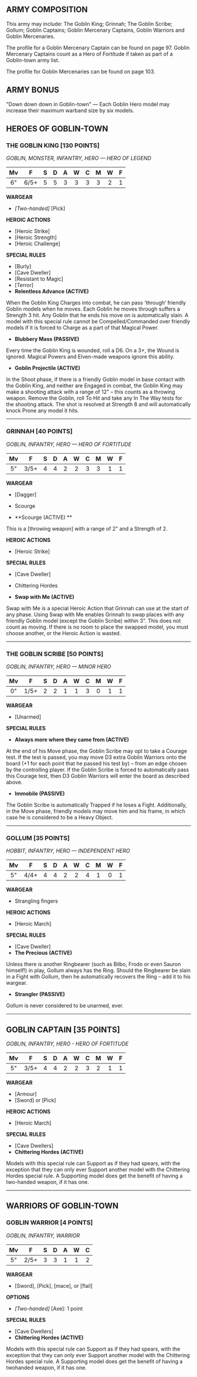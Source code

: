 ﻿## ARMY COMPOSITION

This army may include: The Goblin King; Grinnah; The Goblin Scribe; Gollum; Goblin Captains; Goblin Mercenary Captains, Goblin Warriors and Goblin Mercenaries.

The profile for a Goblin Mercenary Captain can be found on page 97. Goblin Mercenary Captains count as a Hero of Fortitude if taken as part of a Goblin-town army list.

The profile for Goblin Mercenaries can be found on page 103.

## ARMY BONUS

"Down down down in Goblin-town" — Each Goblin Hero model may increase their maximum warband size by six models.

## HEROES OF GOBLIN-TOWN

<div class="unitCard" markdown>

### THE GOBLIN KING [130 POINTS]
*GOBLIN, MONSTER, INFANTRY, HERO — HERO OF LEGEND*

| Mv | F | S | D | A | W | C | M | W | F |
|:--:|:--:|:-:|:-:|:-:|:-:|:-:|:-:|:-:|:-:|
| 6" | 6/5+ | 5 | 5 | 3 | 3 | 3 | 3 | 2 | 1 |

**WARGEAR**

- *[Two-handed]* [Pick]

**HEROIC ACTIONS**

- [Heroic Strike]
- [Heroic Strength]
- [Heroic Challenge]

**SPECIAL RULES**

- [Burly]
- [Cave Dweller]
- [Resistant to Magic]
- [Terror]
- **Relentless Advance (ACTIVE)**

When the Goblin King Charges into combat, he can pass 'through’ friendly Goblin models when he moves. Each Goblin he moves through suffers a Strength 3 hit. Any Goblin that he ends his move on is automatically slain. A model with this special rule cannot be Compelled/Commanded over friendly models if it is forced to Charge as a part of that Magical Power.

- **Blubbery Mass (PASSIVE)**

Every time the Goblin King is wounded, roll a D6. On a 3+, the Wound is ignored. Magical Powers and Elven-made weapons ignore this ability.

- **Goblin Projectile (ACTIVE)**

In the Shoot phase, if there is a friendly Goblin model in base contact with the Goblin King, and neither are Engaged in combat, the Goblin King may make a shooting attack with a range of 12" – this counts as a throwing weapon. Remove the Goblin, roll To Hit and take any In The Way tests for the shooting attack. The shot is resolved at Strength 8 and will automatically knock Prone any model it hits.

</div>

---

<div class="unitCard" markdown>

### GRINNAH [40 POINTS]
*GOBLIN, INFANTRY, HERO — HERO OF FORTITUDE*

| Mv | F | S | D | A | W | C | M | W | F |
|:--:|:--:|:-:|:-:|:-:|:-:|:-:|:-:|:-:|:-:|
| 5" | 3/5+ | 4 | 4 | 2 | 2 | 3 | 3 | 1 | 1 |

**WARGEAR**

- [Dagger] 
- Scourge

- **Scourge (ACTIVE) **

This is a [throwing weapon] with a range of 2" and a Strength of 2.

**HEROIC ACTIONS**

- [Heroic Strike]

**SPECIAL RULES**

- [Cave Dweller]
- Chittering Hordes

- **Swap with Me (ACTIVE)**

Swap with Me is a special Heroic Action that Grinnah can use at the start of any phase. Using Swap with Me enables Grinnah to swap places with any friendly Goblin model (except the Goblin Scribe) within 3". This does not count as moving. If there is no room to place the swapped model, you must choose another, or the Heroic Action is wasted.

</div>

---

<div class="unitCard" markdown>

### THE GOBLIN SCRIBE [50 POINTS]
*GOBLIN, INFANTRY, HERO — MINOR HERO*

| Mv | F | S | D | A | W | C | M | W | F |
|:--:|:--:|:-:|:-:|:-:|:-:|:-:|:-:|:-:|:-:|
| 0" | 1/5+ | 2 | 2 | 1 | 1 | 3 | 0 | 1 | 1 |

**WARGEAR**

- [Unarmed]

**SPECIAL RULES**

- **Always more where they came from (ACTIVE)**

At the end of his Move phase, the Goblin Scribe may opt to take a Courage test. If the test is passed, you may move D3 extra Goblin Warriors onto the board (+1 for each point that he passed his test by) – from an edge chosen by the controlling player. If the Goblin Scribe is forced to automatically pass this Courage test, then D3 Goblin Warriors will enter the board as described above.

- **Immobile (PASSIVE)**

The Goblin Scribe is automatically Trapped if he loses a Fight. Additionally, in the Move phase, friendly models may move him and his frame, in which case he is considered to be a Heavy Object.

</div>

---

<div class="unitCard" markdown>

### GOLLUM [35 POINTS]
*HOBBIT, INFANTRY, HERO — INDEPENDENT HERO*

| Mv | F | S | D | A | W | C | M | W | F |
|:--:|:--:|:-:|:-:|:-:|:-:|:-:|:-:|:-:|:-:|
| 5" | 4/4+ | 4 | 4 | 2 | 2 | 4 | 1 | 0 | 1 |

**WARGEAR**

- Strangling fingers

**HEROIC ACTIONS**

- [Heroic March]

**SPECIAL RULES**

- [Cave Dweller]
- **The Precious (ACTIVE)**

Unless there is another Ringbearer (such as Bilbo, Frodo or even Sauron himself!) in play, Gollum always has the Ring. Should the Ringbearer be slain in a Fight with Gollum, then he automatically recovers the Ring – add it to his wargear.

- **Strangler (PASSIVE)**

Gollum is never considered to be unarmed, ever.

</div>

---

<div class="unitCard" markdown>

## GOBLIN CAPTAIN [35 POINTS]
*GOBLIN, INFANTRY, HERO - HERO OF FORTITUDE*

| Mv | F | S | D | A | W | C | M | W | F |
|:--:|:--:|:-:|:-:|:-:|:-:|:-:|:-:|:-:|:-:|
| 5" | 3/5+ | 4 | 4 | 2 | 2 | 3 | 2 | 1 | 1 |

**WARGEAR**

- [Armour]
- [Sword] or [Pick]

**HEROIC ACTIONS**

- [Heroic March]

**SPECIAL RULES**

- [Cave Dwellers]
- **Chittering Hordes (ACTIVE)**

Models with this special rule can Support as if they had spears, with the exception that they can only ever Support another model with the Chittering Hordes special rule. A Supporting model does get the benefit of having a two-handed weapon, if it has one.

</div>

---

## WARRIORS OF GOBLIN-TOWN

<div class="unitCard" markdown>

### GOBLIN WARRIOR [4 POINTS]
*GOBLIN, INFANTRY, WARRIOR*

| Mv | F | S | D | A | W | C |
|:--:|:--:|:-:|:-:|:-:|:-:|:-:|
| 5" | 2/5+ | 3 | 3 | 1 | 1 | 2 |

**WARGEAR**

- [Sword], [Pick], [mace], or [flail]

**OPTIONS**

- *[Two-handed]* [Axe]: 1 point

**SPECIAL RULES**

- [Cave Dwellers]
- **Chittering Hordes (ACTIVE)**

Models with this special rule can Support as if they had spears, with the exception that they can only ever Support another model with the Chittering Hordes special rule. A Supporting model does get the benefit of having a twohanded weapon, if it has one.

</div>